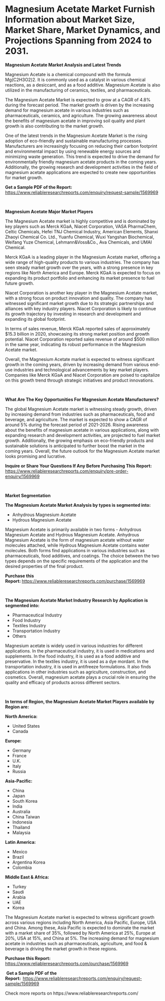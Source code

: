 <p><h1>Magnesium Acetate Market Furnish Information about Market Size, Market Share, Market Dynamics, and Projections Spanning from 2024 to 2031.</h1></p><p><strong>Magnesium Acetate Market Analysis and Latest Trends</strong></p>
<p><p>Magnesium Acetate is a chemical compound with the formula Mg(C2H3O2)2. It is commonly used as a catalyst in various chemical reactions, as a desiccant, and as a food additive. Magnesium Acetate is also utilized in the manufacturing of ceramics, textiles, and pharmaceuticals.</p><p>The Magnesium Acetate Market is expected to grow at a CAGR of 4.8% during the forecast period. The market growth is driven by the increasing demand for magnesium acetate in various industries such as pharmaceuticals, ceramics, and agriculture. The growing awareness about the benefits of magnesium acetate in improving soil quality and plant growth is also contributing to the market growth.</p><p>One of the latest trends in the Magnesium Acetate Market is the rising adoption of eco-friendly and sustainable manufacturing processes. Manufacturers are increasingly focusing on reducing their carbon footprint and environmental impact by using renewable energy sources and minimizing waste generation. This trend is expected to drive the demand for environmentally friendly magnesium acetate products in the coming years. Additionally, the growing research and development activities in the field of magnesium acetate applications are expected to create new opportunities for market growth.</p></p>
<p><strong>Get a Sample PDF of the Report:&nbsp;</strong> <a href="https://www.reliableresearchreports.com/enquiry/request-sample/1569969">https://www.reliableresearchreports.com/enquiry/request-sample/1569969</a></p>
<p>&nbsp;</p>
<p><strong>Magnesium Acetate Major Market Players</strong></p>
<p><p>The Magnesium Acetate market is highly competitive and is dominated by key players such as Merck KGaA, Niacet Corporation, VASA PharmaChem, Celtic Chemicals, Hefei TNJ Chemical Industry, American Elements, Shanxi Zhaoyi Chemical Co. Ltd., Yuanfu Chemical, Wuxi Yangshan Biochemical, Weifang Yuze Chemical, Lehmann&Voss&Co., Ava Chemicals, and UMAI Chemical.</p><p>Merck KGaA is a leading player in the Magnesium Acetate market, offering a wide range of high-quality products to various industries. The company has seen steady market growth over the years, with a strong presence in key regions like North America and Europe. Merck KGaA is expected to focus on expanding its product portfolio and enhancing its market presence to fuel future growth.</p><p>Niacet Corporation is another key player in the Magnesium Acetate market, with a strong focus on product innovation and quality. The company has witnessed significant market growth due to its strategic partnerships and alliances with key industry players. Niacet Corporation is likely to continue its growth trajectory by investing in research and development and expanding its global footprint.</p><p>In terms of sales revenue, Merck KGaA reported sales of approximately $15.3 billion in 2020, showcasing its strong market position and growth potential. Niacet Corporation reported sales revenue of around $500 million in the same year, indicating its robust performance in the Magnesium Acetate market.</p><p>Overall, the Magnesium Acetate market is expected to witness significant growth in the coming years, driven by increasing demand from various end-use industries and technological advancements by key market players. Companies like Merck KGaA and Niacet Corporation are poised to capitalize on this growth trend through strategic initiatives and product innovations.</p></p>
<p>&nbsp;</p>
<p><strong>What Are The Key Opportunities For Magnesium Acetate Manufacturers?</strong></p>
<p><p>The global Magnesium Acetate market is witnessing steady growth, driven by increasing demand from industries such as pharmaceuticals, food and beverage, and agriculture. The market is expected to show a CAGR of around 5% during the forecast period of 2021-2026. Rising awareness about the benefits of magnesium acetate in various applications, along with expanding research and development activities, are projected to fuel market growth. Additionally, the growing emphasis on eco-friendly products and sustainable solutions is anticipated to further boost the market in the coming years. Overall, the future outlook for the Magnesium Acetate market looks promising and lucrative.</p></p>
<p><strong>Inquire or Share Your Questions If Any Before Purchasing This Report:</strong> <a href="https://www.reliableresearchreports.com/enquiry/pre-order-enquiry/1569969">https://www.reliableresearchreports.com/enquiry/pre-order-enquiry/1569969</a></p>
<p>&nbsp;</p>
<p><strong>Market Segmentation</strong></p>
<p><strong>The Magnesium Acetate Market Analysis by types is segmented into:</strong></p>
<p><ul><li>Anhydrous Magnesium Acetate</li><li>Hydrous Magnesium Acetate</li></ul></p>
<p><p>Magnesium Acetate is primarily available in two forms - Anhydrous Magnesium Acetate and Hydrous Magnesium Acetate. Anhydrous Magnesium Acetate is the form of magnesium acetate without water molecules attached, while Hydrous Magnesium Acetate contains water molecules. Both forms find applications in various industries such as pharmaceuticals, food additives, and coatings. The choice between the two types depends on the specific requirements of the application and the desired properties of the final product.</p></p>
<p><strong>Purchase this Report:&nbsp;</strong><a href="https://www.reliableresearchreports.com/purchase/1569969">https://www.reliableresearchreports.com/purchase/1569969</a></p>
<p>&nbsp;</p>
<p><strong>The Magnesium Acetate Market Industry Research by Application is segmented into:</strong></p>
<p><ul><li>Pharmaceutical Industry</li><li>Food Industry</li><li>Textiles Industry</li><li>Transportation Industry</li><li>Others</li></ul></p>
<p><p>Magnesium acetate is widely used in various industries for different applications. In the pharmaceutical industry, it is used in medications and supplements. In the food industry, it is used as a food additive and preservative. In the textiles industry, it is used as a dye mordant. In the transportation industry, it is used in antifreeze formulations. It also finds applications in other industries such as agriculture, construction, and cosmetics. Overall, magnesium acetate plays a crucial role in ensuring the quality and efficacy of products across different sectors.</p></p>
<p>&nbsp;</p>
<p><strong>In terms of Region, the Magnesium Acetate Market Players available by Region are:</strong></p>
<p>
    <p> <strong> North America: </strong>
        <ul>
            <li>United States</li>
            <li>Canada</li>
        </ul>
        </p> 
    <p> <strong> Europe: </strong>
        <ul>
            <li>Germany</li>
            <li>France</li>
            <li>U.K.</li>
            <li>Italy</li>
            <li>Russia</li>
        </ul>
        </p> 
    <p> <strong> Asia-Pacific: </strong>
        <ul>
            <li>China</li>
            <li>Japan</li>
            <li>South Korea</li>
            <li>India</li>
            <li>Australia</li>
            <li>China Taiwan</li>
            <li>Indonesia</li>
            <li>Thailand</li>
            <li>Malaysia</li>
        </ul>
        </p> 
    <p> <strong> Latin America: </strong>
        <ul>
            <li>Mexico</li>
            <li>Brazil</li>
            <li>Argentina Korea</li>
            <li>Colombia</li>
        </ul>
        </p> 
    <p> <strong> Middle East & Africa: </strong>
        <ul>
            <li>Turkey</li>
            <li>Saudi</li>
            <li>Arabia</li>
            <li>UAE</li>
            <li>Korea</li>
        </ul>
    </p>
    </p>
<p><p>The Magnesium Acetate market is expected to witness significant growth across various regions including North America, Asia Pacific, Europe, USA and China. Among these, Asia Pacific is expected to dominate the market with a market share of 35%, followed by North America at 25%, Europe at 20%, USA at 15%, and China at 5%. The increasing demand for magnesium acetate in industries such as pharmaceuticals, agriculture, and food & beverage is driving the market growth in these regions.</p></p>
<p><strong>Purchase this Report: </strong><a href="https://www.reliableresearchreports.com/purchase/1569969">https://www.reliableresearchreports.com/purchase/1569969</a></p>
<p>&nbsp;<strong>Get a Sample PDF of the Report:&nbsp;&nbsp;</strong><a href="https://www.reliableresearchreports.com/enquiry/request-sample/1569969">https://www.reliableresearchreports.com/enquiry/request-sample/1569969</a></p>
<p><strong></strong></p>
<p>Check more reports on https://www.reliableresearchreports.com/</p>